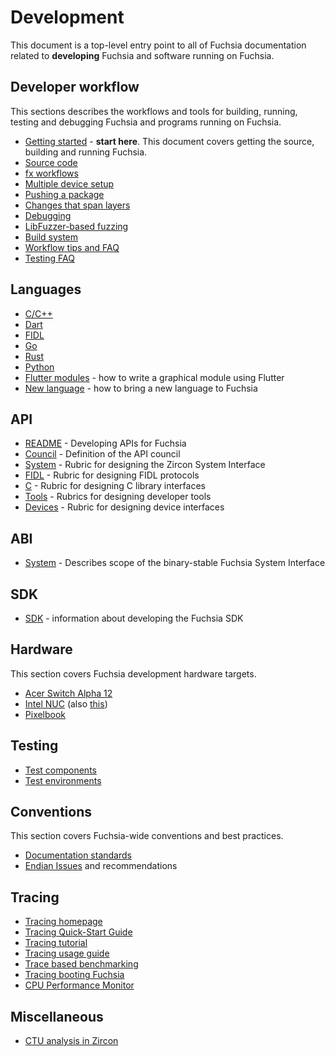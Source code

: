 # Development

This document is a top-level entry point to all of Fuchsia documentation related
to **developing** Fuchsia and software running on Fuchsia.

## Developer workflow

This sections describes the workflows and tools for building, running, testing
and debugging Fuchsia and programs running on Fuchsia.

 - [Getting started](/docs/getting_started.md) - **start here**. This document
   covers getting the source, building and running Fuchsia.
 - [Source code](source_code/README.md)
 - [fx workflows](workflows/fx.md)
 - [Multiple device setup](workflows/multi_device.md)
 - [Pushing a package](workflows/package_update.md)
 - [Changes that span layers](workflows/multilayer_changes.md)
 - [Debugging](workflows/debugging.md)
 - [LibFuzzer-based fuzzing](workflows/libfuzzer.md)
 - [Build system](build/README.md)
 - [Workflow tips and FAQ](workflows/workflow_tips_and_faq.md)
 - [Testing FAQ](workflows/testing_faq.md)

## Languages

 - [C/C++](languages/c-cpp/README.md)
 - [Dart](languages/dart/README.md)
 - [FIDL](languages/fidl/README.md)
 - [Go](languages/go/README.md)
 - [Rust](languages/rust/README.md)
 - [Python](languages/python/README.md)
 - [Flutter modules](languages/dart/mods.md) - how to write a graphical module
   using Flutter
 - [New language](languages/new/README.md) - how to bring a new language to Fuchsia

## API

 - [README](api/README.md) - Developing APIs for Fuchsia
 - [Council](api/council.md) - Definition of the API council
 - [System](api/system.md) - Rubric for designing the Zircon System Interface
 - [FIDL](api/fidl.md) - Rubric for designing FIDL protocols
 - [C](api/c.md) - Rubric for designing C library interfaces
 - [Tools](api/tools.md) - Rubrics for designing developer tools
 - [Devices](api/device_interfaces.md) - Rubric for designing device interfaces

## ABI

 - [System](abi/system.md) - Describes scope of the binary-stable Fuchsia System Interface

## SDK

 - [SDK](sdk/README.md) - information about developing the Fuchsia SDK

## Hardware

This section covers Fuchsia development hardware targets.

 - [Acer Switch Alpha 12][acer_12]
 - [Intel NUC][intel_nuc] (also [this](hardware/developing_on_nuc.md))
 - [Pixelbook](hardware/pixelbook.md)

## Testing

 - [Test components](tests/test_component.md)
 - [Test environments](tests/environments.md)

## Conventions

This section covers Fuchsia-wide conventions and best practices.

 - [Documentation standards](/docs/best-practices/documentation_standards.md)
 - [Endian Issues](source_code/endian.md) and recommendations

## Tracing

 - [Tracing homepage](tracing/README.md)
 - [Tracing Quick-Start Guide](tracing/quick-start/README.md)
 - [Tracing tutorial](tracing/tutorial.md)
 - [Tracing usage guide](tracing/usage-guide.md)
 - [Trace based benchmarking](benchmarking/trace_based_benchmarking.md)
 - [Tracing booting Fuchsia](tracing/tracing-boot.md)
 - [CPU Performance Monitor](tracing/cpuperf-provider.md)

## Miscellaneous

 - [CTU analysis in Zircon](workflows/ctu_analysis.md)


[acer_12]: /zircon/docs/targets/acer12.md "Acer 12"
[intel_nuc]: /zircon/docs/targets/nuc.md "Intel NUC"
[pixelbook]: hardware/pixelbook.md "Pixelbook"
